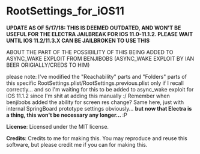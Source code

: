 # RootSettings_for_iOS11

<b>UPDATE AS OF 5/17/18: THIS IS DEEMED OUTDATED, AND WON'T BE USEFUL FOR THE ELECTRA JAILBREAK FOR IOS 11.0-11.1.2. PLEASE WAIT UNTIL IOS 11.2/11.3.X CAN BE JAILBROKEN TO USE THIS</b>

ABOUT THE PART OF THE POSSIBILITY OF THIS BEING ADDED TO ASYNC_WAKE EXPLOIT FROM BENJIBOBS (ASYNC_WAKE EXPLOIT BY IAN BEER ORIGIALLY/CREDS TO HIM)

please note: I've modified the "Reachability" parts and "Folders" parts of this specific RootSettings.plist/RootSettings.previous.plist only if I recall correctly... and so I'm waiting for this to be added to async_wake exploit for iOS 11.1.2 since I'm shit at adding this manually :/ Remember when benjibobs added the ability for screen res change? Same here, just with internal SpringBoard prototype settings obviously... <b>but now that Electra is a thing, this won't be necessary any longer... </b> :P

**License**: Licensed under the MIT license.

**Credits**: Credits to me for making this. You may reproduce and reuse this software, but please credit me if you can for making this.
